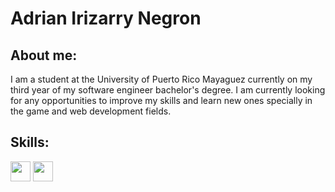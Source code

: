 # Adrian Irizarry Negron

## About me:
I am a student at the University of Puerto Rico Mayaguez currently on my third year of my software engineer bachelor's degree. I am currently looking for any opportunities to improve my skills and learn new ones specially in the game and web development fields.

## Skills:
<img src="https://cdn.jsdelivr.net/gh/devicons/devicon/icons/cplusplus/cplusplus-original.svg" height = "32px" width = "32px" /> 
<img src="https://cdn.jsdelivr.net/gh/devicons/devicon/icons/java/java-original-wordmark.svg" height = "32px" width = "32px" />
